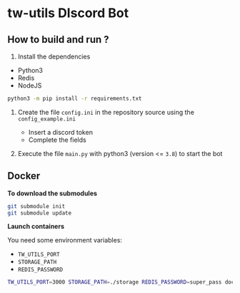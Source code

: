# tw-utils DIscord Bot

## How to build and run ?

1. Install the dependencies 
- Python3
- Redis
- NodeJS

```bash
python3 -m pip install -r requirements.txt
```

1. Create the file `config.ini` in the repository source using the `config_example.ini`
    - Insert a discord token
    - Complete the fields

2. Execute the file `main.py` with python3 (version <= `3.8`) to start the bot

## Docker

**To download the submodules**
```bash
git submodule init
git submodule update
```

**Launch containers**

You need some environment variables:

- `TW_UTILS_PORT`
- `STORAGE_PATH`
- `REDIS_PASSWORD`

```bash
TW_UTILS_PORT=3000 STORAGE_PATH=./storage REDIS_PASSWORD=super_pass docker-compose up
```
